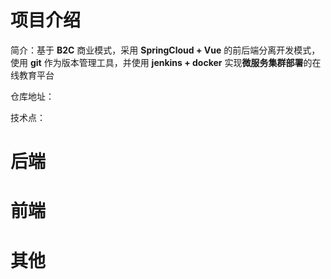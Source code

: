 # 项目介绍

简介：基于 **B2C** 商业模式，采用 **SpringCloud + Vue** 的前后端分离开发模式，使用 **git** 作为版本管理工具，并使用 **jenkins + docker** 实现**微服务集群部署**的在线教育平台 

仓库地址：

技术点：

# 后端

# 前端

# 其他





